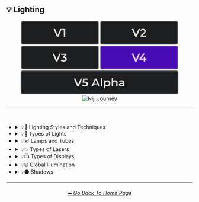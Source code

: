 <h2>💡 Lighting</h2>

<div align="center">

[<img src="/Images/Repo_Parts/Buttons/Version_Buttons/button_version_V1_inactive.webp?raw=true" alt="MidJourney V1" height="64" />](/Pages/MJ_V1/Style_Pages/Sphere/Lighting.md)
[<img src="/Images/Repo_Parts/Buttons/Version_Buttons/button_version_V2_inactive.webp?raw=true" alt="MidJourney V2" height="64" />](/Pages/MJ_V2/Style_Pages/Sphere/Lighting.md)
[<img src="/Images/Repo_Parts/Buttons/Version_Buttons/button_version_V3_inactive.webp?raw=true" alt="MidJourney V3" height="64" />](/Pages/MJ_V3/Style_Pages/Just_The_Style/Lighting.md)
[<img src="/Images/Repo_Parts/Buttons/Version_Buttons/button_version_V4_active.webp?raw=true" alt="MidJourney V4" height="64" />](/Pages/MJ_V4/Style_Pages/Just_The_Style/Lighting.md)
<br>
[<img src="/Images/Repo_Parts/Buttons/Version_Buttons/button_version_V5_Alpha_inactive_half.webp?raw=true" alt="MidJourney V5" height="64" />](/Pages/MJ_V5/Style_Pages/Just_The_Style/Lighting.md)
[<img src="/Images/Repo_Parts/Buttons/Version_Buttons/button_version_niji_inactive_half.webp?raw=true" alt="Niji Journey" height="64" />](/Pages/Niji_Journey/Niji_V4/Style_Pages/Lighting.md)


</div>

<hr>
<br>


- <details><summary>💡🔦 Lighting Styles and Techniques</summary><p><div align="center">

	| Lighting | Illuminated | Illumination |
	| :-: | :-: | :-: |
	| <img src="/Images/MJ_V4/V4_Alpha_3.5/Midjourney_Styles/Lighting.webp?raw=true" width="256" /> | <img src="/Images/MJ_V4/V4_Alpha_3.5/Midjourney_Styles/Illuminated.webp?raw=true" width="256" /> | <img src="/Images/MJ_V4/V4_Alpha_3.5/Midjourney_Styles/Illumination.webp?raw=true" width="256" /> |
		
	<br>
	
	| Frontlight | Halfrear Lighting | Backlight |
	| :-: | :-: | :-: |
	| <img src="/Images/MJ_V4/V4_Alpha_3.5/Midjourney_Styles/Frontlight.webp?raw=true" width="256" /> | <img src="/Images/MJ_V4/V4_Alpha_3.5/Midjourney_Styles/Halfrear_Lighting.webp?raw=true" width="256" /> | <img src="/Images/MJ_V4/V4_Alpha_3.5/Midjourney_Styles/Backlight.webp?raw=true" width="256" /> | 

    <br>

	| Dim | Dim Lighting | Dark Lighting |
	| :-: | :-: | :-: |
	| <img src="/Images/MJ_V4/V4_Alpha_3.5/Midjourney_Styles/Dim.webp?raw=true" width="256" /> | <img src="/Images/MJ_V4/V4_Alpha_3.5/Midjourney_Styles/Dim_Lighting.webp?raw=true" width="256" /> | <img src="/Images/MJ_V4/V4_Alpha_3.5/Midjourney_Styles/Dark_Lighting.webp?raw=true" width="256" /> |

	<br>
	
	| Bright | Ultrabright | Blinding Light |
	| :-: | :-: | :-: |
	| <img src="/Images/MJ_V4/V4_Alpha_3.5/Midjourney_Styles/Bright.webp?raw=true" width="256" /> | <img src="/Images/MJ_V4/V4_Alpha_3.5/Midjourney_Styles/Ultrabright.webp?raw=true" width="256" /> | <img src="/Images/MJ_V4/V4_Alpha_3.5/Midjourney_Styles/Blinding_Light.webp?raw=true" width="256" /> |

	<br>

	| Moody Lighting | Mood Lighting |
	| :-: | :-: |
	| <img src="/Images/MJ_V4/V4_Alpha_3.5/Midjourney_Styles/Moody_Lighting.webp?raw=true" width="256" /> | <img src="/Images/MJ_V4/V4_Alpha_3.5/Midjourney_Styles/Mood_Lighting.webp?raw=true" width="256" /> |

	<br>

	| Cinematic Lighting | Studio Lighting | Cove Lighting |
	| :-: | :-: | :-: |
	| <img src="/Images/MJ_V4/V4_Alpha_3.5/Midjourney_Styles/Cinematic_Lighting.webp?raw=true" width="256" /> | <img src="/Images/MJ_V4/V4_Alpha_3.5/Midjourney_Styles/Studio_Lighting.webp?raw=true" width="256" /> | <img src="/Images/MJ_V4/V4_Alpha_3.5/Midjourney_Styles/Cove_Lighting.webp?raw=true" width="256" /> |
	
	<br>
	
	| Soft Lighting | Hard Lighting | Accent Lighting |
	| :-: | :-: | :-: |
	| <img src="/Images/MJ_V4/V4_Alpha_3.5/Midjourney_Styles/Soft_Lighting.webp?raw=true" width="256" /> | <img src="/Images/MJ_V4/V4_Alpha_3.5/Midjourney_Styles/Hard_Lighting.webp?raw=true" width="256" /> | <img src="/Images/MJ_V4/V4_Alpha_3.5/Midjourney_Styles/Accent_Lighting.webp?raw=true" width="256" /> |
	
	<br>
	
	| Volumetric | Volumetric Lighting | Contre-Jour |
	| :-: | :-: | :-: |
	| <img src="/Images/MJ_V4/V4_Alpha_3.5/Midjourney_Styles/Volumetric.webp?raw=true" width="256" /> | <img src="/Images/MJ_V4/V4_Alpha_3.5/Midjourney_Styles/Volumetric_Lighting.webp?raw=true" width="256" /> | <img src="/Images/MJ_V4/V4_Alpha_3.5/Midjourney_Styles/Contre-Jour.webp?raw=true" width="256" /> |
	
	<br>
	
	| Rembrandt Lighting | Split Lighting | Beautiful Lighting |
	| :-: | :-: | :-: |
	| <img src="/Images/MJ_V4/V4_Alpha_3.5/Midjourney_Styles/Rembrandt_Lighting.webp?raw=true" width="256" /> | <img src="/Images/MJ_V4/V4_Alpha_3.5/Midjourney_Styles/Split_Lighting.webp?raw=true" width="256" /> | <img src="/Images/MJ_V4/V4_Alpha_3.5/Midjourney_Styles/Beautiful_Lighting.webp?raw=true" width="256" /> |
	
	<br>
	
	| Low-Key Lighting | High-Key Lighting |
	| :-: | :-: |
	| <img src="/Images/MJ_V4/V4_Alpha_3.5/Midjourney_Styles/Low-Key_Lighting.webp?raw=true" width="256" /> | <img src="/Images/MJ_V4/V4_Alpha_3.5/Midjourney_Styles/High-Key_Lighting.webp?raw=true" width="256" /> |
	
	<br>
	
	| Downlighting | Uplighting |
	| :-: | :-: |
	| <img src="/Images/MJ_V4/V4_Alpha_3.5/Midjourney_Styles/Downlighting.webp?raw=true" width="256" /> | <img src="/Images/MJ_V4/V4_Alpha_3.5/Midjourney_Styles/Uplighting.webp?raw=true" width="256" /> |
	
	<br>
	
	| Under-Illumination | Over-Illumination |
	| :-: | :-: |
	| <img src="/Images/MJ_V4/V4_Alpha_3.5/Midjourney_Styles/Under-Illumination.webp?raw=true" width="256" /> | <img src="/Images/MJ_V4/V4_Alpha_3.5/Midjourney_Styles/Over-Illumination.webp?raw=true" width="256" /> |

	<br>
	
	| Veiling Flare | Caustic Lighting | Ethereal Lighting |
	| :-: | :-: | :-: |
	| <img src="/Images/MJ_V4/V4_Alpha_3.5/Midjourney_Styles/Veiling_Flare.webp?raw=true" width="256" /> | <img src="/Images/MJ_V4/V4_Alpha_3.5/Midjourney_Styles/Caustic_Lighting.webp?raw=true" width="256" /> | <img src="/Images/MJ_V4/V4_Alpha_3.5/Midjourney_Styles/Ethereal_Lighting.webp?raw=true" width="256" /> |

	<br>

	| Nightclub Lighting | DJ Lighting |
	| :-: | :-: |
	| <img src="/Images/MJ_V4/V4_Alpha_3.5/Midjourney_Styles/Nightclub_Lighting.webp?raw=true" width="256" /> | <img src="/Images/MJ_V4/V4_Alpha_3.5/Midjourney_Styles/DJ_Lighting.webp?raw=true" width="256" /> |

	<br>

	| Concert Lighting | Museum Lighting |
	| :-: | :-: |
	| <img src="/Images/MJ_V4/V4_Alpha_3.5/Midjourney_Styles/Concert_Lighting.webp?raw=true" width="256" /> | <img src="/Images/MJ_V4/V4_Alpha_3.5/Midjourney_Styles/Museum_Lighting.webp?raw=true" width="256" /> |

	<br>

	| Light Pollution |
	| :-: |
	| <img src="/Images/MJ_V4/V4_Alpha_3.5/Midjourney_Styles/Light_Pollution.webp?raw=true" width="256" /> |

	<br>
	
	| Epic Light |
	| :-: |
	| <img src="/Images/MJ_V4/V4_Alpha_3.5/Midjourney_Styles/Epic_Light.webp?raw=true" width="256" /> |

	</div></p></details>


- <details><summary>💡🏮 Types of Lights</summary><p><div align="center">

	| Spotlight | Floodlight |
	| :-: | :-: |
	| <img src="/Images/MJ_V4/V4_Alpha_3.5/Midjourney_Styles/Spotlight.webp?raw=true" width="256" /> | <img src="/Images/MJ_V4/V4_Alpha_3.5/Midjourney_Styles/Floodlight.webp?raw=true" width="256" /> |
	
	<br>
	
	| Rim Lights | Rim Lighting | Marquee |
	| :-: | :-: | :-: |
	| <img src="/Images/MJ_V4/V4_Alpha_3.5/Midjourney_Styles/Rim_Lights.webp?raw=true" width="256" /> | <img src="/Images/MJ_V4/V4_Alpha_3.5/Midjourney_Styles/Rim_Lighting.webp?raw=true" width="256" /> | <img src="/Images/MJ_V4/V4_Alpha_3.5/Midjourney_Styles/Marquee.webp?raw=true" width="256" /> |
	
	<br>
	
	| Strobe | Strobe Light | Stroboscope |
	| :-: | :-: | :-: |
	| <img src="/Images/MJ_V4/V4_Alpha_3.5/Midjourney_Styles/Strobe.webp?raw=true" width="256" /> | <img src="/Images/MJ_V4/V4_Alpha_3.5/Midjourney_Styles/Strobe_Light.webp?raw=true" width="256" /> | <img src="/Images/MJ_V4/V4_Alpha_3.5/Midjourney_Styles/Stroboscope.webp?raw=true" width="256" /> |

	<br>

	| Flickering Light | Bubble Light |
    | :-: | :-: |
    | <img src="/Images/MJ_V4/V4_Alpha_3.5/Midjourney_Styles/Flickering_Light.webp?raw=true" width="256" /> | <img src="/Images/MJ_V4/V4_Alpha_3.5/Midjourney_Styles/Bubble_Light.webp?raw=true" width="256" /> |
	
	<br>
	
	| Crepuscular Rays | Rays of Shimmering Light | Godrays |
	| :-: | :-: | :-: |
	| <img src="/Images/MJ_V4/V4_Alpha_3.5/Midjourney_Styles/Crepuscular_Rays.webp?raw=true" width="256" /> | <img src="/Images/MJ_V4/V4_Alpha_3.5/Midjourney_Styles/Rays_of_Shimmering_Light.webp?raw=true" width="256" /> | <img src="/Images/MJ_V4/V4_Alpha_3.5/Midjourney_Styles/Godrays.webp?raw=true" width="256" /> |
	
	<br>
	
	| Anticrepuscular Rays | Light Pillars | Tyndall Effect |
	| :-: | :-: | :-: |
	| <img src="/Images/MJ_V4/V4_Alpha_3.6/Midjourney_Styles/Anticrepuscular_Rays.webp?raw=true" width="256" /> | <img src="/Images/MJ_V4/V4_Alpha_3.6/Midjourney_Styles/Light_Pillars.webp?raw=true" width="256" /> | <img src="/Images/MJ_V4/V4_Alpha_3.6/Midjourney_Styles/Tyndall_Effect.webp?raw=true" width="256" /> |

	<br>
	
	| Afterglow | Airglow | Alpenglow |
	| :-: | :-: | :-: |
	| <img src="/Images/MJ_V4/V4_Alpha_3.6/Midjourney_Styles/Afterglow.webp?raw=true" width="256" /> | <img src="/Images/MJ_V4/V4_Alpha_3.6/Midjourney_Styles/Airglow.webp?raw=true" width="256" /> | <img src="/Images/MJ_V4/V4_Alpha_3.6/Midjourney_Styles/Alpenglow.webp?raw=true" width="256" /> |

	<br>
	
	| Artificial Lighting | Natural Lighting |
	| :-: | :-: |
	| <img src="/Images/MJ_V4/V4_Alpha_3.5/Midjourney_Styles/Artificial_Lighting.webp?raw=true" width="256" /> | <img src="/Images/MJ_V4/V4_Alpha_3.5/Midjourney_Styles/Natural_Lighting.webp?raw=true" width="256" /> |

	<br>

	| Sunlight | Direct Sunlight | Sunshine Ray |
	| :-: | :-: | :-: |
	| <img src="/Images/MJ_V4/V4_Alpha_3.5/Midjourney_Styles/Sunlight.webp?raw=true" width="256" /> | <img src="/Images/MJ_V4/V4_Alpha_3.5/Midjourney_Styles/Direct_Sunlight.webp?raw=true" width="256" /> | <img src="/Images/MJ_V4/V4_Alpha_3.5/Midjourney_Styles/Sunshine_Ray.webp?raw=true" width="256" /> |
	
	<br>

	| Sunbeams | Sunshaft |
	| :-: | :-: |
	| <img src="/Images/MJ_V4/V4_Alpha_3.5/Midjourney_Styles/Sunbeams.webp?raw=true" width="256" /> | <img src="/Images/MJ_V4/V4_Alpha_3.5/Midjourney_Styles/Sunshaft.webp?raw=true" width="256" /> |

	<br>

	| Moonbeams | Starlight |
	| :-: | :-: |
	| <img src="/Images/MJ_V4/V4_Alpha_3.5/Midjourney_Styles/Moonbeams.webp?raw=true" width="256" /> | <img src="/Images/MJ_V4/V4_Alpha_3.5/Midjourney_Styles/Starlight.webp?raw=true" width="256" /> |

	<br>
	
	| Waning Light | Radiant Light |
	| :-: | :-: |
	| <img src="/Images/MJ_V4/V4_Alpha_3.5/Midjourney_Styles/Waning_Light.webp?raw=true" width="256" /> | <img src="/Images/MJ_V4/V4_Alpha_3.5/Midjourney_Styles/Radiant_Light.webp?raw=true" width="256" /> |

	<br>

	| Incandescent | Fluorescent |
	| :-: | :-: |
	| <img src="/Images/MJ_V4/V4_Alpha_3.5/Midjourney_Styles/Incandescent.webp?raw=true" width="256" /> | <img src="/Images/MJ_V4/V4_Alpha_3.5/Midjourney_Styles/Fluorescent.webp?raw=true" width="256" /> |

	<br>

	| CFL | CFL Light |
	| :-: | :-: |
	| <img src="/Images/MJ_V4/V4_Alpha_3.5/Midjourney_Styles/CFL.webp?raw=true" width="256" /> | <img src="/Images/MJ_V4/V4_Alpha_3.5/Midjourney_Styles/CFL_Light.webp?raw=true" width="256" /> |
	
	<br>

	| Candlelight | Torch | Torch Light |
	| :-: | :-: | :-: |
	| <img src="/Images/MJ_V4/V4_Alpha_3.5/Midjourney_Styles/Candlelight.webp?raw=true" width="256" /> | <img src="/Images/MJ_V4/V4_Alpha_3.5/Midjourney_Styles/Torch.webp?raw=true" width="256" /> | <img src="/Images/MJ_V4/V4_Alpha_3.5/Midjourney_Styles/Torch_Light.webp?raw=true" width="256" /> |
	
	<br>
	
	| Tesla Coil | Electric Arc |
	| :-: | :-: |
	| <img src="/Images/MJ_V4/V4_Alpha_3.5/Midjourney_Styles/Tesla_Coil.webp?raw=true" width="256" /> | <img src="/Images/MJ_V4/V4_Alpha_3.5/Midjourney_Styles/Electric_Arc.webp?raw=true" width="256" /> |

	<br>

	| Glow Stick | Blacklight |
	| :-: | :-: |
	| <img src="/Images/MJ_V4/V4_Alpha_3.5/Midjourney_Styles/Glow_Stick.webp?raw=true" width="256" /> | <img src="/Images/MJ_V4/V4_Alpha_3.5/Midjourney_Styles/Blacklight.webp?raw=true" width="256" /> |

	<br>

	| Gobo | Gobo Light |
    | :-: | :-: |
    | <img src="/Images/MJ_V4/V4_Alpha_3.5/Midjourney_Styles/Gobo.webp?raw=true" width="256" /> | <img src="/Images/MJ_V4/V4_Alpha_3.5/Midjourney_Styles/Gobo_Light.webp?raw=true" width="256" /> |

    <br>
	
	| Halogen | Argon Flash |
	| :-: | :-: |
	| <img src="/Images/MJ_V4/V4_Alpha_3.5/Midjourney_Styles/Halogen.webp?raw=true" width="256" /> | <img src="/Images/MJ_V4/V4_Alpha_3.5/Midjourney_Styles/Argon_Flash.webp?raw=true" width="256" /> |

	<br>
	
	| Lantern | Schwarz Lantern | Coleman Lantern |
	| :-: | :-: | :-: |
	| <img src="/Images/MJ_V4/V4_Alpha_3.5/Midjourney_Styles/Lantern.webp?raw=true" width="256" /> | <img src="/Images/MJ_V4/V4_Alpha_3.5/Midjourney_Styles/Schwarz_Lantern.webp?raw=true" width="256" /> | <img src="/Images/MJ_V4/V4_Alpha_3.5/Midjourney_Styles/Coleman_Lantern.webp?raw=true" width="256" /> |

	<br>

	| Flare | Ember Light |
	| :-: | :-: |
	| <img src="/Images/MJ_V4/V4_Alpha_3.5/Midjourney_Styles/Flare.webp?raw=true" width="256" /> | <img src="/Images/MJ_V4/V4_Alpha_3.5/Midjourney_Styles/Ember_Light.webp?raw=true" width="256" /> |

	<br>
	
	| Edison Bulb |
	| :-: |
	| <img src="/Images/MJ_V4/V4_Alpha_3.5/Midjourney_Styles/Edison_Bulb.webp?raw=true" width="256" /> |

	<br>
	
	| Nightlight | Christmas Lights |
	| :-: | :-: |
	| <img src="/Images/MJ_V4/V4_Alpha_3.5/Midjourney_Styles/Nightlight.webp?raw=true" width="256" /> | <img src="/Images/MJ_V4/V4_Alpha_3.5/Midjourney_Styles/Christmas_Lights.webp?raw=true" width="256" /> |

	<br>

	| Optical Fiber | Electroluminescent Wire | Electromagnetic Spectrum |
	| :-: | :-: | :-: |
	| <img src="/Images/MJ_V4/V4_Alpha_3.5/Midjourney_Styles/Optical_Fiber.webp?raw=true" width="256" /> | <img src="/Images/MJ_V4/V4_Alpha_3.5/Midjourney_Styles/Electroluminescent_Wire.webp?raw=true" width="256" /> | <img src="/Images/MJ_V4/V4_Alpha_3.5/Midjourney_Styles/Electromagnetic_Spectrum.webp?raw=true" width="256" /> |

	<br>
	
	| Infrared | Ultraviolet | UV |
	| :-: | :-: | :-: |
	| <img src="/Images/MJ_V4/V4_Alpha_3.5/Midjourney_Styles/Infrared.webp?raw=true" width="256" /> | <img src="/Images/MJ_V4/V4_Alpha_3.5/Midjourney_Styles/Ultraviolet.webp?raw=true" width="256" /> | <img src="/Images/MJ_V4/V4_Alpha_3.5/Midjourney_Styles/UV.webp?raw=true" width="256" /> | 

	<br>
	
	| X-Ray | Orbital X-Ray |
	| :-: | :-: |
	| <img src="/Images/MJ_V4/V4_Alpha_3.5/Midjourney_Styles/X-Ray.webp?raw=true" width="256" /> | <img src="/Images/MJ_V4/V4_Alpha_3/Midjourney_Styles/Orbital_X-Ray.webp?raw=true" width="256" /> |

	<br>

	| Lightspeed |
	| :-: |
	| <img src="/Images/MJ_V4/V4_Alpha_3.5/Midjourney_Styles/Lightspeed.webp?raw=true" width="256" /> |

	<br>

	| Nightclub |
	| :-: |
	| <img src="/Images/MJ_V4/V4_Alpha_3.5/Midjourney_Styles/Nightclub.webp?raw=true" width="256" /> |
	
	<br>
	
	| Glowing Radioactivity | Nuclear Waste | Glowing Nuclear Waste |
	| :-: | :-: | :-: |
	| <img src="/Images/MJ_V4/V4_Alpha_3.5/Midjourney_Styles/Glowing_Radioactivity.webp?raw=true" width="256" /> | <img src="/Images/MJ_V4/V4_Alpha_3.5/Midjourney_Styles/Nuclear_Waste.webp?raw=true" width="256" /> | <img src="/Images/MJ_V4/V4_Alpha_3.5/Midjourney_Styles/Glowing_Nuclear_Waste.webp?raw=true" width="256" /> |

  </div></p></details>


- <details><summary>💡🪔 Lamps and Tubes</summary><p><div align="center">

	| Flash-Lamp | Flashtube |
	| :-: | :-: |
	| <img src="/Images/MJ_V4/V4_Alpha_3.5/Midjourney_Styles/Flash-Lamp.webp?raw=true" width="256" /> | <img src="/Images/MJ_V4/V4_Alpha_3.5/Midjourney_Styles/Flashtube.webp?raw=true" width="256" /> |

	<br>

	| Incandescent Lamp | Fluorescent Lamp |
	| :-: | :-: |
	| <img src="/Images/MJ_V4/V4_Alpha_3.5/Midjourney_Styles/Incandescent_Lamp.webp?raw=true" width="256" /> | <img src="/Images/MJ_V4/V4_Alpha_3.5/Midjourney_Styles/Fluorescent_Lamp.webp?raw=true" width="256" /> |

	<br>

	| Plasma Globe | Plasma Lamp | Lava Lamp |
	| :-: | :-: | :-: |
	| <img src="/Images/MJ_V4/V4_Alpha_3.5/Midjourney_Styles/Plasma_Globe.webp?raw=true" width="256" /> | <img src="/Images/MJ_V4/V4_Alpha_3.5/Midjourney_Styles/Plasma_Lamp.webp?raw=true" width="256" /> | <img src="/Images/MJ_V4/V4_Alpha_3.5/Midjourney_Styles/Lava_Lamp.webp?raw=true" width="256" /> |

	<br>

	| Crackle Tube |
	| :-: |
	| <img src="/Images/MJ_V4/V4_Alpha_3.5/Midjourney_Styles/Crackle_Tube.webp?raw=true" width="256" /> |

	<br>

	| Halogen Lamp |
	| :-: |
	| <img src="/Images/MJ_V4/V4_Alpha_3.5/Midjourney_Styles/Halogen_Lamp.webp?raw=true" width="256" /> |

	<br>

	| Neon Lamp | Xenon Lamp | Krypton Lamp |
	| :-: | :-: | :-: |
	| <img src="/Images/MJ_V4/V4_Alpha_3.5/Midjourney_Styles/Neon_Lamp.webp?raw=true" width="256" /> | <img src="/Images/MJ_V4/V4_Alpha_3.5/Midjourney_Styles/Xenon_Lamp.webp?raw=true" width="256" /> | <img src="/Images/MJ_V4/V4_Alpha_3.5/Midjourney_Styles/Krypton_Lamp.webp?raw=true" width="256" /> |

	<br>

	| Argon Lamp |
	| :-: |
	| <img src="/Images/MJ_V4/V4_Alpha_3.5/Midjourney_Styles/Argon_Lamp.webp?raw=true" width="256" /> |

	<br>

	| Helium Lamp | Carbide Lamp |
	| :-: | :-: |
	| <img src="/Images/MJ_V4/V4_Alpha_3.5/Midjourney_Styles/Helium_Lamp.webp?raw=true" width="256" /> | <img src="/Images/MJ_V4/V4_Alpha_3.5/Midjourney_Styles/Carbide_Lamp.webp?raw=true" width="256" /> |

	<br>

	| Argand Lamp | Diya Lamp | Arc Lamp |
	| :-: | :-: | :-: |
	| <img src="/Images/MJ_V4/V4_Alpha_3.5/Midjourney_Styles/Argand_Lamp.webp?raw=true" width="256" /> | <img src="/Images/MJ_V4/V4_Alpha_3.5/Midjourney_Styles/Diya_Lamp.webp?raw=true" width="256" /> | <img src="/Images/MJ_V4/V4_Alpha_3.5/Midjourney_Styles/Arc_Lamp.webp?raw=true" width="256" /> |

	<br>

	| Gas Lamp | Gas Mantle | Kerosene Lamp |
	| :-: | :-: | :-: |
	| <img src="/Images/MJ_V4/V4_Alpha_3.5/Midjourney_Styles/Gas_Lamp.webp?raw=true" width="256" /> | <img src="/Images/MJ_V4/V4_Alpha_3.5/Midjourney_Styles/Gas_Mantle.webp?raw=true" width="256" /> | <img src="/Images/MJ_V4/V4_Alpha_3.5/Midjourney_Styles/Kerosene_Lamp.webp?raw=true" width="256" /> |

	<br>

	| Tilley Lamp | Oil Lamp |
	| :-: | :-: |
	| <img src="/Images/MJ_V4/V4_Alpha_3.5/Midjourney_Styles/Tilley_Lamp.webp?raw=true" width="256" /> | <img src="/Images/MJ_V4/V4_Alpha_3.5/Midjourney_Styles/Oil_Lamp.webp?raw=true" width="256" /> |

	<br>

	| Mercury-Vapor Lamp | Metal-Halide Lamp | Sodium-Vapor Lamp |
	| :-: | :-: | :-: |
	| <img src="/Images/MJ_V4/V4_Alpha_3.5/Midjourney_Styles/Mercury-Vapor_Lamp.webp?raw=true" width="256" /> | <img src="/Images/MJ_V4/V4_Alpha_3.5/Midjourney_Styles/Metal-Halide_Lamp.webp?raw=true" width="256" /> | <img src="/Images/MJ_V4/V4_Alpha_3.5/Midjourney_Styles/Sodium-Vapor_Lamp.webp?raw=true" width="256" /> |

	<br>

	| Sulfur Lamp | Hollow-Cathode Lamp | Electrodeless Lamp |
	| :-: | :-: | :-: |
	| <img src="/Images/MJ_V4/V4_Alpha_3.5/Midjourney_Styles/Sulfur_Lamp.webp?raw=true" width="256" /> | <img src="/Images/MJ_V4/V4_Alpha_3.5/Midjourney_Styles/Hollow-Cathode_Lamp.webp?raw=true" width="256" /> | <img src="/Images/MJ_V4/V4_Alpha_3.5/Midjourney_Styles/Electrodeless_Lamp.webp?raw=true" width="256" /> |

	<br>

	| Nixie Tube | Rubens-Tube |
	| :-: | :-: |
	| <img src="/Images/MJ_V4/V4_Alpha_3.5/Midjourney_Styles/Nixie_Tube.webp?raw=true" width="256" /> | <img src="/Images/MJ_V4/V4_Alpha_3.5/Midjourney_Styles/Rubens-Tube.webp?raw=true" width="256" /> |

	<br>

	| Vacuum Tube Lamp | Geissler Tube | Dekatron |
	| :-: | :-: | :-: |
	| <img src="/Images/MJ_V4/V4_Alpha_3.5/Midjourney_Styles/Vacuum_Tube_Lamp.webp?raw=true" width="256" /> | <img src="/Images/MJ_V4/V4_Alpha_3.5/Midjourney_Styles/Geissler_Tube.webp?raw=true" width="256" /> | <img src="/Images/MJ_V4/V4_Alpha_3.5/Midjourney_Styles/Dekatron.webp?raw=true" width="256" /> |

  </div></p></details>


- <details><summary>💡💥 Types of Lasers</summary><p><div align="center">

	| Laser | Laser Light Show |
	| :-: | :-: |
	| <img src="/Images/MJ_V4/V4_Alpha_3.5/Midjourney_Styles/Laser.webp?raw=true" width="256" /> | <img src="/Images/MJ_V4/V4_Alpha_3.5/Midjourney_Styles/Laser_Light_Show.webp?raw=true" width="256" /> |

	<br>
	
	| Dye-Laser | Ion-Laser | Gas-Laser |
	| :-: | :-: | :-: |
	| <img src="/Images/MJ_V4/V4_Alpha_3.5/Midjourney_Styles/Dye-Laser.webp?raw=true" width="256" /> | <img src="/Images/MJ_V4/V4_Alpha_3.5/Midjourney_Styles/Ion-Laser.webp?raw=true" width="256" /> | <img src="/Images/MJ_V4/V4_Alpha_3.5/Midjourney_Styles/Gas-Laser.webp?raw=true" width="256" /> |

	</div></p></details>


- <details><summary>💡📺 Types of Displays</summary><p><div align="center">
	
	| 7 Segment Display | Dot Matrix Display | Electroluminescent Display |
	| :-: | :-: | :-: |
	| <img src="/Images/MJ_V4/V4_Alpha_3.5/Midjourney_Styles/7_Segment_Display.webp?raw=true" width="256" /> | <img src="/Images/MJ_V4/V4_Alpha_3.5/Midjourney_Styles/Dot_Matrix_Display.webp?raw=true" width="256" /> | <img src="/Images/MJ_V4/V4_Alpha_3.5/Midjourney_Styles/Electroluminescent_Display.webp?raw=true" width="256" /> |
	
	<br>

	| CRT | Vacuum Fluorescent Display | Phosphor Display |
	| :-: | :-: | :-: |
	| <img src="/Images/MJ_V4/V4_Alpha_3.5/Midjourney_Styles/CRT.webp?raw=true" width="256" /> | <img src="/Images/MJ_V4/V4_Alpha_3.5/Midjourney_Styles/Vacuum_Fluorescent_Display.webp?raw=true" width="256" /> | <img src="/Images/MJ_V4/V4_Alpha_3.5/Midjourney_Styles/Phosphor_Display.webp?raw=true" width="256" /> |
	
	<br>
	
	| LCD | LED |
	| :-: | :-: |
	| <img src="/Images/MJ_V4/V4_Alpha_3.5/Midjourney_Styles/LCD.webp?raw=true" width="256" /> | <img src="/Images/MJ_V4/V4_Alpha_3.5/Midjourney_Styles/LED.webp?raw=true" width="256" /> |
	
	<br>
	
	| OLED | AMOLED |
	| :-: | :-: |
	| <img src="/Images/MJ_V4/V4_Alpha_3.5/Midjourney_Styles/OLED.webp?raw=true" width="256" /> | <img src="/Images/MJ_V4/V4_Alpha_3.5/Midjourney_Styles/AMOLED.webp?raw=true" width="256" /> |
	
	<br>
	
	| Plasma Display | Quantum Dot | Quantum Dot Display |
	| :-: | :-: | :-: |
	| <img src="/Images/MJ_V4/V4_Alpha_3.5/Midjourney_Styles/Plasma_Display.webp?raw=true" width="256" /> | <img src="/Images/MJ_V4/V4_Alpha_3.5/Midjourney_Styles/Quantum_Dot.webp?raw=true" width="256" /> | <img src="/Images/MJ_V4/V4_Alpha_3.5/Midjourney_Styles/Quantum_Dot_Display.webp?raw=true" width="256" /> |

	<br>

	| Jumbotron |
	| :-: |
	| <img src="/Images/MJ_V4/V4_Alpha_3.5/Midjourney_Styles/Jumbotron.webp?raw=true" width="256" /> |

	</div></p></details>


- <details><summary>💡🌐 Global Illumination</summary><p><div align="center">

	| Global Illumination | Lumen Global Illumination | Screen Space Global Illumination |
	| :-: | :-: | :-: |
	| <img src="/Images/MJ_V4/V4_Alpha_3.5/Midjourney_Styles/Global_Illumination.webp?raw=true" width="256" /> | <img src="/Images/MJ_V4/V4_Alpha_3.5/Midjourney_Styles/Lumen_Global_Illumination.webp?raw=true" width="256" /> | <img src="/Images/MJ_V4/V4_Alpha_3.5/Midjourney_Styles/Screen_Space_Global_Illumination.webp?raw=true" width="256" /> | 
	
	<br>
	
	| Ray Tracing Global Illumination |
	| :-: |
	| <img src="/Images/MJ_V4/V4_Alpha_3.5/Midjourney_Styles/Ray_Tracing_Global_Illumination.webp?raw=true" width="256" /> |

	<br>

	| Photon-Mapping |
	| :-: |
	| <img src="/Images/MJ_V4/V4_Alpha_3.5/Midjourney_Styles/Photon-Mapping.webp?raw=true" width="256" /> |

	</div></p></details>


- <details><summary>💡⚫ Shadows</summary><p><div align="center">
	
	| Shadow | Shadows | Ray Traced Shadows |
	| :-: | :-: | :-: |
	| <img src="/Images/MJ_V4/V4_Alpha_3.5/Midjourney_Styles/Shadow.webp?raw=true" width="256" /> | <img src="/Images/MJ_V4/V4_Alpha_3.5/Midjourney_Styles/Shadows.webp?raw=true" width="256" /> | <img src="/Images/MJ_V4/V4_Alpha_3.5/Midjourney_Styles/Ray_Traced_Shadows.webp?raw=true" width="256" /> |

	<br>
	
	| Drop-Shadow | Shade |
	| :-: | :-: |
	| <img src="/Images/MJ_V4/V4_Alpha_3.6/Midjourney_Styles/Drop-Shadow.webp?raw=true" width="256" /> | <img src="/Images/MJ_V4/V4_Alpha_3.6/Midjourney_Styles/Shade.webp?raw=true" width="256" /> |

	</div></p></details>


<hr><!--------------->
<div align="center">
<h6><a href="/README.md">⬅ Go Back To Home Page</a></h6>
</div>